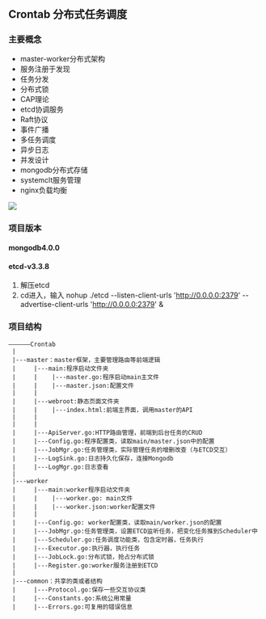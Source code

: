 ## Crontab 分布式任务调度

### 主要概念

- master-worker分布式架构
- 服务注册于发现
- 任务分发
- 分布式锁
- CAP理论
- etcd协调服务
- Raft协议
- 事件广播
- 多任务调度
- 异步日志
- 并发设计
- mongodb分布式存储
- systemclt服务管理
- nginx负载均衡

![](https://kongjhong-image.oss-cn-beijing.aliyuncs.com/img/{517CB287-70CA-74B3-664A-9B2631C8E0DD}.jpg)

### 项目版本

#### mongodb4.0.0

#### etcd-v3.3.8

1. 解压etcd
2. cd进入，输入 nohup ./etcd --listen-client-urls 'http://0.0.0.0:2379' --advertise-client-urls 'http://0.0.0.0:2379' &

### 项目结构

```
——————Crontab
 |
 |---master：master框架，主要管理路由等前端逻辑
 |     |---main:程序启动文件夹
 |     |    |---master.go:程序启动main主文件
 |     |    |---master.json:配置文件
 |     |
 |     |---webroot:静态页面文件夹
 |     |    |---index.html:前端主界面，调用master的API
 |     |
 |     |
 |     |---ApiServer.go:HTTP路由管理，前端到后台任务的CRUD
 |     |---Config.go:程序配置类，读取main/master.json中的配置
 |     |---JobMgr.go:任务管理类，实际管理任务的增删改查（与ETCD交互）
 |     |---LogSink.go:日志持久化保存，连接Mongodb
 |     |---LogMgr.go:日志查看
 |
 |---worker
 |     |---main:worker程序启动文件夹
 |     |    |---worker.go: main文件
 |     |    |---worker.json:worker配置文件
 |     |
 |     |---Config.go: worker配置类，读取main/worker.json的配置
 |     |---JobMgr.go:任务管理类，设置ETCD监听任务，把变化任务推到Scheduler中
 |     |---Scheduler.go:任务调度功能类，包含定时器，任务执行
 |     |---Executor.go:执行器，执行任务
 |     |---JobLock.go:分布式锁，抢占分布式锁
 |     |---Register.go:worker服务注册到ETCD
 |
 |---common：共享的类或者结构
 |     |---Protocol.go:保存一些交互协议类
 |     |---Constants.go:系统公用常量
 |     |---Errors.go:可复用的错误信息

```







